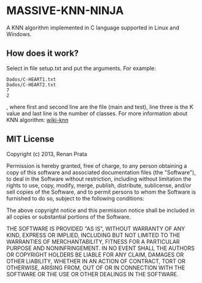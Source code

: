 MASSIVE-KNN-NINJA
=======================================
A KNN algorithm implemented in C language supported in Linux and Windows.

How does it work?
-----------------

Select in file setup.txt and put the arguments. For example:

	Dados/C-HEART1.txt
	Dados/C-HEART2.txt
	7
	2

, where first and second line are the file (main and test), line three is the K value and last line is the number of classes. For more information about KNN algorithm: [wiki-knn](http://en.wikipedia.org/wiki/K-nearest_neighbor_algorithm)

	

MIT License
-----------------

Copyright (c) 2013, Renan Prata

Permission is hereby granted, free of charge, to any person obtaining a copy of this software and associated documentation files (the "Software"), to deal in the Software without restriction, including without limitation the rights to use, copy, modify, merge, publish, distribute, sublicense, and/or sell copies of the Software, and to permit persons to whom the Software is furnished to do so, subject to the following conditions:

The above copyright notice and this permission notice shall be included in all copies or substantial portions of the Software.

THE SOFTWARE IS PROVIDED "AS IS", WITHOUT WARRANTY OF ANY KIND, EXPRESS OR IMPLIED, INCLUDING BUT NOT LIMITED TO THE WARRANTIES OF MERCHANTABILITY, FITNESS FOR A PARTICULAR PURPOSE AND NONINFRINGEMENT. IN NO EVENT SHALL THE AUTHORS OR COPYRIGHT HOLDERS BE LIABLE FOR ANY CLAIM, DAMAGES OR OTHER LIABILITY, WHETHER IN AN ACTION OF CONTRACT, TORT OR OTHERWISE, ARISING FROM, OUT OF OR IN CONNECTION WITH THE SOFTWARE OR THE USE OR OTHER DEALINGS IN THE SOFTWARE.
